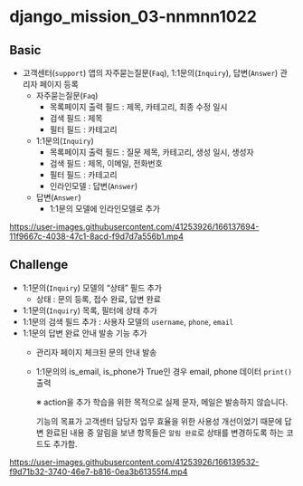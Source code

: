 # django_mission_03-nnmnn1022

## Basic
- 고객센터(`support`) 앱의 자주묻는질문(`Faq`), 1:1문의(`Inquiry`), 답변(`Answer`) 관리자 페이지 등록
    - 자주묻는질문(`Faq`)
        - 목록페이지 출력 필드 : 제목, 카테고리, 최종 수정 일시
        - 검색 필드 : 제목
        - 필터 필드 : 카테고리
    - 1:1문의(`Inquiry`)
        - 목록페이지 출력 필드 : 질문 제목, 카테고리, 생성 일시, 생성자
        - 검색 필드 : 제목, 이메일, 전화번호
        - 필터 필드 : 카테고리
        - 인라인모델 : 답변(`Answer`)
    - 답변(`Answer`)
        - 1:1문의 모델에 인라인모델로 추가

https://user-images.githubusercontent.com/41253926/166137694-11f9667c-4038-47c1-8acd-f9d7d7a556b1.mp4

## Challenge
- 1:1문의(`Inquiry`) 모델의 “상태” 필드 추가
    - 상태 : 문의 등록, 접수 완료, 답변 완료
- 1:1문의(`Inquiry`) 목록, 필터에 상태 추가
- 1:1문의 검색 필드 추가 : 사용자 모델의 `username`, `phone`, `email`
- 1:1문의 답변 완료 안내 발송 기능 추가
    - 관리자 페이지 체크된 문의 안내 발송
    - 1:1문의의 is_email, is_phone가 True인 경우 email, phone 데이터 `print()` 출력
        
        ※ action을 추가 학습을 위한 목적으로 실제 문자, 메일은 발송하지 않습니다.
        
        기능의 목표가 고객센터 담당자 업무 효율을 위한 사용성 개선이었기 때문에
        답변 완료된 내용 중 알림을 보낸 항목들은 `알림 완료`로 상태를 변경하도록 하는 코드도 추가함.



https://user-images.githubusercontent.com/41253926/166139532-f9d71b32-3740-46e7-b816-0ea3b61355f4.mp4

